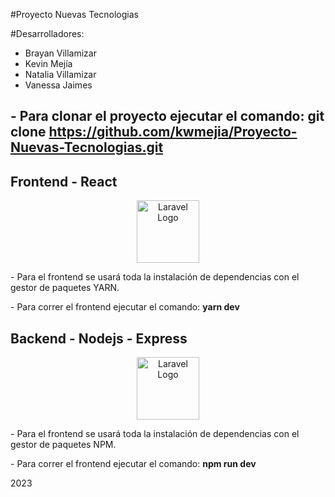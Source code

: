#Proyecto Nuevas Tecnologias

#Desarrolladores:

- Brayan Villamizar
- Kevin Mejía
- Natalia Villamizar
- Vanessa Jaimes

## <p> - Para clonar el proyecto ejecutar el comando: <strong>git clone https://github.com/kwmejia/Proyecto-Nuevas-Tecnologias.git</strong></p>

## Frontend - React

<p align="center"><img src="https://upload.wikimedia.org/wikipedia/commons/thumb/a/a7/React-icon.svg/2300px-React-icon.svg.png" width="100" height="100" alt="Laravel Logo"></p>
<p> - Para el frontend se usará toda la instalación de dependencias con el gestor de paquetes YARN.</p>
<p> - Para correr el frontend ejecutar el comando: <strong>yarn dev</strong></p>



## Backend - Nodejs - Express

<p align="center"><img src="https://www.jacobsoft.com.mx/wp-content/uploads/2020/04/node-js-736399_960_720-2.png"  height="100" alt="Laravel Logo"></p>
<p> - Para el frontend se usará toda la instalación de dependencias con el gestor de paquetes NPM. </p>
<p> - Para correr el frontend ejecutar el comando: <strong>npm run dev</strong> </p>

<p>2023</p>


